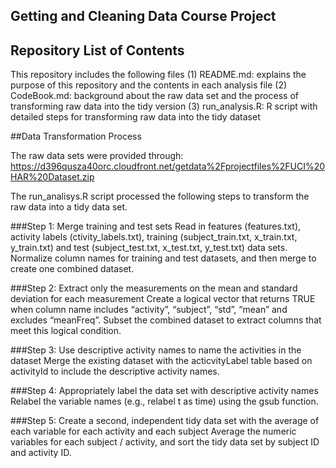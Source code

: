 ## Getting and Cleaning Data Course Project

## Repository List of Contents
This repository includes the following files (1) README.md: explains the purpose of this repository and the contents in each analysis file
 (2) CodeBook.md: background about the raw data set and the process of transforming raw data into the tidy version
 (3) run_analysis.R: R script with detailed steps for transforming raw data into the tidy dataset

##Data Transformation Process

The raw data sets were provided through: https://d396qusza40orc.cloudfront.net/getdata%2Fprojectfiles%2FUCI%20HAR%20Dataset.zip

The run_analisys.R script processed the following steps to transform the raw data into a tidy data set.

###Step 1: Merge training and test sets
Read in features (features.txt), activity labels (ctivity_labels.txt), training (subject_train.txt, x_train.txt, y_train.txt) and test (subject_test.txt, x_test.txt, y_test.txt) data sets. Normalize column names for training and test datasets, and then merge to create one combined dataset.

###Step 2: Extract only the measurements on the mean and standard deviation for each measurement
Create a logical vector that returns TRUE when column name includes “activity”, “subject”, “std”, “mean” and excludes “meanFreq”. Subset the combined dataset to extract columns that meet this logical condition.

###Step 3: Use descriptive activity names to name the activities in the dataset
Merge the existing dataset with the acticvityLabel table based on activityId to include the descriptive activity names.

###Step 4: Appropriately label the data set with descriptive activity names
Relabel the variable names (e.g., relabel t as time) using the gsub function.

###Step 5: Create a second, independent tidy data set with the average of each variable for each activity and each subject
Average the numeric variables for each subject / activity, and sort the tidy data set by subject ID and activity ID.